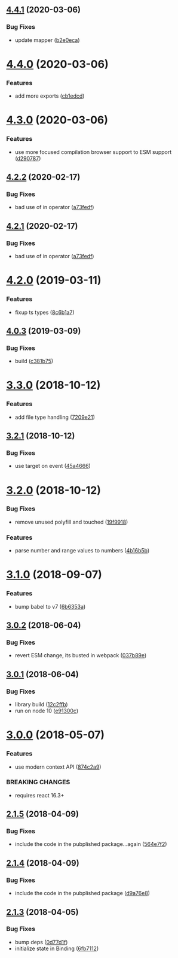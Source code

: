## [4.4.1](https://github.com/jquense/topeka/compare/v4.4.0...v4.4.1) (2020-03-06)


### Bug Fixes

* update mapper ([b2e0eca](https://github.com/jquense/topeka/commit/b2e0eca))





# [4.4.0](https://github.com/jquense/topeka/compare/v4.3.0...v4.4.0) (2020-03-06)


### Features

* add more exports ([cb1edcd](https://github.com/jquense/topeka/commit/cb1edcd))





# [4.3.0](https://github.com/jquense/topeka/compare/v4.2.2...v4.3.0) (2020-03-06)


### Features

* use more focused compilation browser support to ESM support ([d290787](https://github.com/jquense/topeka/commit/d290787))





## [4.2.2](https://github.com/jquense/topeka/compare/v4.2.0...v4.2.2) (2020-02-17)


### Bug Fixes

* bad use of in operator ([a73fedf](https://github.com/jquense/topeka/commit/a73fedf9c83018937823d736f2d86b2c278a2832))





## [4.2.1](https://github.com/jquense/topeka/compare/v4.2.0...v4.2.1) (2020-02-17)


### Bug Fixes

* bad use of in operator ([a73fedf](https://github.com/jquense/topeka/commit/a73fedf9c83018937823d736f2d86b2c278a2832))





# [4.2.0](https://github.com/jquense/topeka/compare/v4.0.3...v4.2.0) (2019-03-11)


### Features

* fixup ts types ([8c6b1a7](https://github.com/jquense/topeka/commit/8c6b1a7))





## [4.0.3](https://github.com/jquense/topeka/compare/v4.0.1...v4.0.3) (2019-03-09)


### Bug Fixes

* build ([c381b75](https://github.com/jquense/topeka/commit/c381b75))





# [3.3.0](https://github.com/jquense/topeka/compare/v3.2.1...v3.3.0) (2018-10-12)


### Features

* add file type handling ([7209e21](https://github.com/jquense/topeka/commit/7209e21))

## [3.2.1](https://github.com/jquense/topeka/compare/v3.2.0...v3.2.1) (2018-10-12)


### Bug Fixes

* use target on event ([45a4666](https://github.com/jquense/topeka/commit/45a4666))

# [3.2.0](https://github.com/jquense/topeka/compare/v3.1.0...v3.2.0) (2018-10-12)


### Bug Fixes

* remove unused polyfill and touched ([19f9918](https://github.com/jquense/topeka/commit/19f9918))


### Features

* parse number and range values to numbers ([4b16b5b](https://github.com/jquense/topeka/commit/4b16b5b))

# [3.1.0](https://github.com/jquense/topeka/compare/v3.0.2...v3.1.0) (2018-09-07)


### Features

* bump babel to v7 ([6b6353a](https://github.com/jquense/topeka/commit/6b6353a))

<a name="3.0.2"></a>
## [3.0.2](https://github.com/jquense/topeka/compare/v3.0.1...v3.0.2) (2018-06-04)


### Bug Fixes

* revert ESM change, its busted in webpack ([037b89e](https://github.com/jquense/topeka/commit/037b89e))

<a name="3.0.1"></a>
## [3.0.1](https://github.com/jquense/topeka/compare/v3.0.0...v3.0.1) (2018-06-04)


### Bug Fixes

* library build ([12c2ffb](https://github.com/jquense/topeka/commit/12c2ffb))
* run on node 10 ([e91300c](https://github.com/jquense/topeka/commit/e91300c))

<a name="3.0.0"></a>
# [3.0.0](https://github.com/jquense/topeka/compare/v2.1.5...v3.0.0) (2018-05-07)


### Features

* use modern context API ([874c2a9](https://github.com/jquense/topeka/commit/874c2a9))


### BREAKING CHANGES

* requires react 16.3+

<a name="2.1.5"></a>
## [2.1.5](https://github.com/jquense/topeka/compare/v2.1.4...v2.1.5) (2018-04-09)


### Bug Fixes

* include the code in the pubplished package…again ([564e7f2](https://github.com/jquense/topeka/commit/564e7f2))

<a name="2.1.4"></a>
## [2.1.4](https://github.com/jquense/topeka/compare/v2.1.3...v2.1.4) (2018-04-09)


### Bug Fixes

* include the code in the pubplished package ([d9a76e8](https://github.com/jquense/topeka/commit/d9a76e8))

<a name="2.1.3"></a>
## [2.1.3](https://github.com/jquense/topeka/compare/v2.1.2...v2.1.3) (2018-04-05)


### Bug Fixes

* bump deps ([0d77d1f](https://github.com/jquense/topeka/commit/0d77d1f))
* initialize state in Binding ([6fb7112](https://github.com/jquense/topeka/commit/6fb7112))
